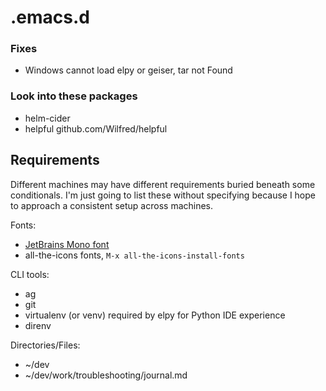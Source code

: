 # .emacs.d

### Fixes
- Windows cannot load elpy or geiser, tar not Found

### Look into these packages
- helm-cider
- helpful  github.com/Wilfred/helpful


## Requirements
Different machines may have different requirements buried beneath some
conditionals. I'm just going to list these without specifying because
I hope to approach a consistent setup across machines.

Fonts:
- [JetBrains Mono font](https://www.jetbrains.com/lp/mono/)
- all-the-icons fonts, `M-x all-the-icons-install-fonts`

CLI tools:
- ag
- git
- virtualenv (or venv) required by elpy for Python IDE experience
- direnv

Directories/Files:
- ~/dev
- ~/dev/work/troubleshooting/journal.md

